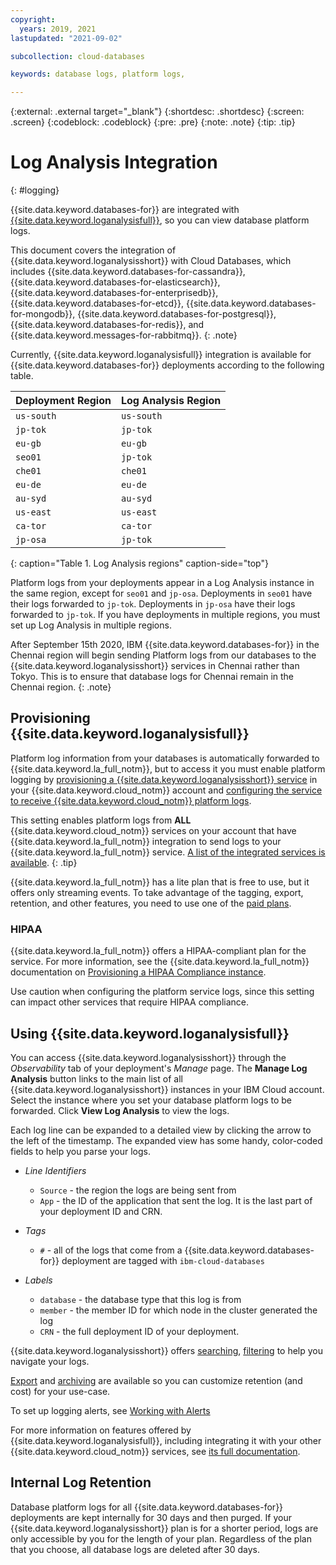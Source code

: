```yaml
---
copyright:
  years: 2019, 2021
lastupdated: "2021-09-02"

subcollection: cloud-databases

keywords: database logs, platform logs, 

---
```


{:external: .external target="_blank"}
{:shortdesc: .shortdesc}
{:screen: .screen}
{:codeblock: .codeblock}
{:pre: .pre}
{:note: .note} 
{:tip: .tip}

# Log Analysis Integration
{: #logging}

{{site.data.keyword.databases-for}} are integrated with [{{site.data.keyword.loganalysisfull}}](/docs/log-analysis), so you can view database platform logs.

This document covers the integration of {{site.data.keyword.loganalysisshort}} with Cloud Databases, which includes {{site.data.keyword.databases-for-cassandra}},{{site.data.keyword.databases-for-elasticsearch}}, {{site.data.keyword.databases-for-enterprisedb}}, {{site.data.keyword.databases-for-etcd}}, {{site.data.keyword.databases-for-mongodb}}, {{site.data.keyword.databases-for-postgresql}}, {{site.data.keyword.databases-for-redis}}, and {{site.data.keyword.messages-for-rabbitmq}}.
{: .note}

Currently, {{site.data.keyword.loganalysisfull}} integration is available for {{site.data.keyword.databases-for}} deployments according to the following table.

Deployment Region | Log Analysis Region 
----------|-----------
`us-south` | `us-south`
`jp-tok` | `jp-tok`
`eu-gb` | `eu-gb`
`seo01` | `jp-tok`
`che01` | `che01`
`eu-de` | `eu-de`
`au-syd` | `au-syd`
`us-east` | `us-east`
`ca-tor` | `ca-tor`
`jp-osa` | `jp-tok` 
{: caption="Table 1. Log Analysis regions" caption-side="top"}

Platform logs from your deployments appear in a Log Analysis instance in the same region, except for `seo01` and `jp-osa`. Deployments in `seo01` have their logs forwarded to `jp-tok`. Deployments in `jp-osa` have their logs forwarded to `jp-tok`. If you have deployments in multiple regions, you must set up Log Analysis in multiple regions.  

After September 15th 2020, IBM {{site.data.keyword.databases-for}} in the Chennai region will begin sending Platform logs from our databases to the {{site.data.keyword.loganalysisshort}} services in Chennai rather than Tokyo. This is to ensure that database logs for Chennai remain in the Chennai region.
{: .note}

## Provisioning {{site.data.keyword.loganalysisfull}}

Platform log information from your databases is automatically forwarded to {{site.data.keyword.la_full_notm}}, but to access it you must enable platform logging by [provisioning a {{site.data.keyword.loganalysisshort}} service](/docs/log-analysis?topic=log-analysis-provision) in your {{site.data.keyword.cloud_notm}} account and [configuring the service to receive {{site.data.keyword.cloud_notm}} platform logs](/docs/log-analysis?topic=log-analysis-config_svc_logs).

This setting enables platform logs from **ALL** {{site.data.keyword.cloud_notm}} services on your account that have {{site.data.keyword.la_full_notm}} integration to send logs to your {{site.data.keyword.la_full_notm}} service. [A list of the integrated services is available](/docs/log-analysis?topic=log-analysis-cloud_services#cloud_services).
{: .tip}

{{site.data.keyword.la_full_notm}} has a lite plan that is free to use, but it offers only streaming events. To take advantage of the tagging, export, retention, and other features, you need to use one of the [paid plans](/docs/log-analysis?topic=log-analysis-service_plans).

### HIPAA 

{{site.data.keyword.la_full_notm}} offers a HIPAA-compliant plan for the service. For more information, see the {{site.data.keyword.la_full_notm}} documentation on [Provisioning a HIPAA Compliance instance](/docs/log-analysis?topic=log-analysis-provision_hipaa).

Use caution when configuring the platform service logs, since this setting can impact other services that require HIPAA compliance.

## Using {{site.data.keyword.loganalysisfull}}

You can access {{site.data.keyword.loganalysisshort}} through the _Observability_ tab of your deployment's _Manage_ page. The **Manage Log Analysis** button links to the main list of all {{site.data.keyword.loganalysisshort}} instances in your IBM Cloud account. Select the instance where you set your database platform logs to be forwarded. Click **View Log Analysis** to view the logs.

Each log line can be expanded to a detailed view by clicking the arrow to the left of the timestamp. The expanded view has some handy, color-coded fields to help you parse your logs. 

- _Line Identifiers_
    - `Source` - the region the logs are being sent from
    - `App` - the ID of the application that sent the log. It is the last part of your deployment ID and CRN.

- _Tags_
    - `#` - all of the logs that come from a {{site.data.keyword.databases-for}} deployment are tagged with `ibm-cloud-databases`

- _Labels_
    - `database` - the database type that this log is from
    - `member` - the member ID for which node in the cluster generated the log
    - `CRN` - the full deployment ID of your deployment.

{{site.data.keyword.loganalysisshort}} offers [searching](/docs/log-analysis?topic=log-analysis-view_logs#view_logs_step6), [filtering](/docs/log-analysis?topic=log-analysis-view_logs#view_logs_step5) to help you navigate your logs.

[Export](/docs/log-analysis?topic=log-analysis-export#export) and [archiving](/docs/log-analysis?topic=log-analysis-archiving#archiving) are available so you can customize retention (and cost) for your use-case.

To set up logging alerts, see [Working with Alerts](/docs/log-analysis?topic=log-analysis-alerts#alerts)

For more information on features offered by {{site.data.keyword.loganalysisfull}}, including integrating it with your other {{site.data.keyword.cloud_notm}} services, see [its full documentation](/docs/log-analysis).

## Internal Log Retention

Database platform logs for all {{site.data.keyword.databases-for}} deployments are kept internally for 30 days and then purged. If your {{site.data.keyword.loganalysisshort}} plan is for a shorter period, logs are only accessible by you for the length of your plan. Regardless of the plan that you choose, all database logs are deleted after 30 days.
